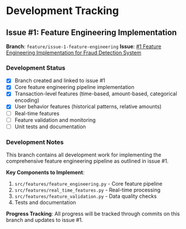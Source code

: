 # Development Tracking

## Issue #1: Feature Engineering Implementation

**Branch**: `feature/issue-1-feature-engineering`
**Issue**: [#1 Feature Engineering Implementation for Fraud Detection System](https://github.com/thakuramrita/financial-fraud-detection-system/issues/1)

### Development Status

- [x] Branch created and linked to issue #1
- [x] Core feature engineering pipeline implementation
- [x] Transaction-level features (time-based, amount-based, categorical encoding)
- [x] User behavior features (historical patterns, relative amounts)
- [ ] Real-time features
- [ ] Feature validation and monitoring
- [ ] Unit tests and documentation

### Development Notes

This branch contains all development work for implementing the comprehensive feature engineering pipeline as outlined in issue #1.

**Key Components to Implement**:
1. `src/features/feature_engineering.py` - Core feature pipeline
2. `src/features/real_time_features.py` - Real-time processing
3. `src/features/feature_validation.py` - Data quality checks
4. Tests and documentation

**Progress Tracking**: All progress will be tracked through commits on this branch and updates to issue #1.